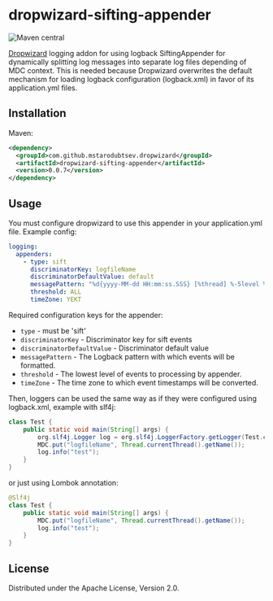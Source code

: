 dropwizard-sifting-appender
=============================
![Maven central](https://img.shields.io/badge/maven--central-v0.0.7-green.svg)

[Dropwizard](http://dropwizard.io/) logging addon for using logback SiftingAppender for dynamically splitting log messages into separate log files depending of MDC context. This is needed because Dropwizard overwrites the default mechanism for loading logback configuration (logback.xml) in favor of its application.yml files.

## Installation
Maven:
```xml
<dependency>
  <groupId>com.github.mstarodubtsev.dropwizard</groupId>
  <artifactId>dropwizard-sifting-appender</artifactId>
  <version>0.0.7</version>
</dependency>
```

## Usage
You must configure dropwizard to use this appender in your application.yml file. Example config:
```yaml
logging:
  appenders:
    - type: sift
      discriminatorKey: logfileName
      discriminatorDefaultValue: default
      messagePattern: "%d{yyyy-MM-dd HH:mm:ss.SSS} [%thread] %-5level %logger{36}: %msg%n"
      threshold: ALL
      timeZone: YEKT
```

Required configuration keys for the appender:
* `type` - must be 'sift'
* `discriminatorKey` - Discriminator key for sift events
* `discriminatorDefaultValue` - Discriminator default value
* `messagePattern` - The Logback pattern with which events will be formatted.
* `threshold` - The lowest level of events to processing by appender.
* `timeZone` - The time zone to which event timestamps will be converted.


Then, loggers can be used the same way as if they were configured using logback.xml, 
example with slf4j:
```java
class Test {
	public static void main(String[] args) {
		org.slf4j.Logger log = org.slf4j.LoggerFactory.getLogger(Test.class);
		MDC.put("logfileName", Thread.currentThread().getName());
		log.info("test");
	}
}
```

or just using Lombok annotation:
```java
@Slf4j
class Test {
	public static void main(String[] args) {
		MDC.put("logfileName", Thread.currentThread().getName());
		log.info("test");
	}
}
```

## License

Distributed under the Apache License, Version 2.0.